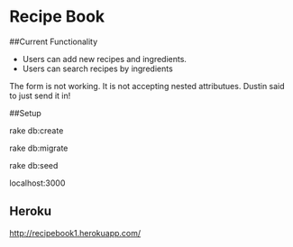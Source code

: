 # Recipe Book

##Current Functionality

  * Users can add new recipes and ingredients.
  * Users can search recipes by ingredients

  The form is not working. It is not accepting nested attributues. Dustin said to just send it in!

##Setup

  rake db:create

  rake db:migrate

  rake db:seed

  localhost:3000

## Heroku

  http://recipebook1.herokuapp.com/
